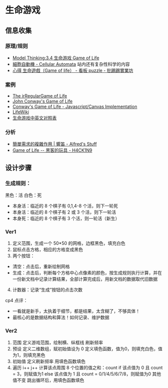 # 生命游戏

## 信息收集

### 原理/规则

- [Model Thinking:3.4 生命游戏 Game of Life](http://mooc.guokr.com/note/15029/)
- [細胞自動機 - Cellular Automata](http://www.atlas-zone.com/complex/alife/ca/index.html) 站内还有复杂性科学的内容
- [心得 生命遊戲（Game of life） - 看板 puzzle - 批踢踢實業坊](https://www.ptt.cc/bbs/puzzle/M.1249635651.A.21E.html)

### 案例

- [The irRegularGame of Life](http://www.newgrounds.com/portal/view/468517)
- [John Conway's Game of Life](https://bitstorm.org/gameoflife/)
- [Conway's Game of Life - Javascript/Canvas Implementation](http://pmav.eu/stuff/javascript-game-of-life-v3.1.1/?autoplay=0&trail=0&grid=1&colors=1&zoom=1&s=random)
- [LifeWiki](http://conwaylife.com/w/index.php?title=Main_Page)
- [生命游戏中英文对照表](http://tieba.baidu.com/p/3666424278)

### 分析

- [簡單需求的複雜作用 | 響笛 - Alfred's Stuff](http://alfredwei.blogspot.com/2011/07/blog-post_27.html)
- [Game of Life -- 黑客的玩具 - H4CK1N9](http://zhaidongplus.is-programmer.com/posts/6873.html)

## 设计步骤

### 生成规则：

黑色：活
白色：死

- 本身活：临近的 8 个棋子有 0,1,4-8 个活，则下一轮死
- 本身活：临近的 8 个棋子有 2 或 3 个活，则下一轮活
- 本身死：临近的 8 个棋子有 3 个活，则一轮活（新生）

### Ver1

1. 定义范围，生成一个 50*50 的网格，边框黑色，填充白色
2. 鼠标点击方格，相应的方格变成黑色
3. 两个按钮：
  - 清空：点击后，重新绘制网格
  - 生成：点击后，判断每个方格中心点像素的颜色，按生成规则执行计算，并在一份新文档中记录计算结果，全部计算完成后，用新文档的数据取代旧数据
4. 计数器：记录“生成”按钮的点击次数

cp4 点评：
- 一看就是新手，太执着于细节，都是结果，太含糊了，不够具体！
- 最核心的是数据结构和算法！如何记录、维护数据

### Ver2

1. 范围
  定义游戏范围，绘制横、纵框线
  刷新频率
2. 预设
  定义二维数组，赋初始值设为 0
  定义填色函数，值为0，则填充白色，值为1，则填充黑色
3. 初始值
  定义刷新频率
  用填色函数填色
4. 遍历
  i++ j++
  计算该点周围 8 个位置的值之和：count
  if 该点值为 0 且 count = 3，则赋值为1
  else 该点值为 1 且 count = 0/1/4/5/6/7/8，则赋值为0
  其他值不变
  跳出循环后，用填色函数填色
